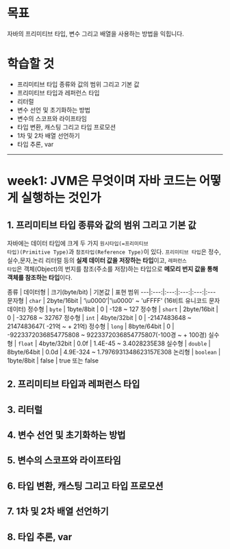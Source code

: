 목표
=======
자바의 프리미티브 타입, 변수 그리고 배열을 사용하는 방법을 익힙니다.

학습할 것
=======

* 프리미티브 타입 종류와 값의 범위 그리고 기본 값
* 프리미티브 타입과 레퍼런스 타입
* 리터럴
* 변수 선언 및 초기화하는 방법
* 변수의 스코프와 라이프타임
* 타입 변환, 캐스팅 그리고 타입 프로모션
* 1차 및 2차 배열 선언하기
* 타입 추론, var

--------------------------------------------------------------
week1: JVM은 무엇이며 자바 코드는 어떻게 실행하는 것인가
=======
## 1. 프리미티브 타입 종류와 값의 범위 그리고 기본 값
자바에는 데이터 타입에 크게 두 가지 <code>원시타입(=프리미티브 타입)(Primitive Type)</code>과 <code>참조타입(Reference Type)</code>이 있다.
<code>프리미티브 타입</code>은 정수,실수,문자,논리 리터럴 등의 **실제 데이터 값을 저장하는 타입**이고, 
<code>레퍼런스 타입</code>은 객체(Object)의 번지를 참조(주소를 저장)하는 타입으로 **메모리 번지 값을 통해 객체를 참조하는 타입**이다.

종류 | 데이터형 | 크기(byte/bit) | 기본값 | 표현 범위
---|:---:|:---:|:---:|:---:|:---
문자형 | `char` | 2byte/16bit | ‘\u0000’|'\u0000' ~ 'uFFFF' (16비트 유니코드 문자 데이터)
정수형 | `byte` | 1byte/8bit | 0 | -128 ~ 127
정수형 | `short` | 2byte/16bit | 0 | -32768 ~ 32767
정수형 | `int` | 4byte/32bit | 0 | -2147483648 ~ 2147483647( -21억 ~ + 21억)
정수형 | `long` | 8byte/64bit | 0 | -9223372036854775808 ~ 9223372036854775807(-100경 ~ + 100경)
실수형 | `float` | 4byte/32bit | 0.0f | 1.4E-45 ~ 3.4028235E38
실수형 | `double` | 8byte/64bit | 0.0d | 4.9E-324 ~ 1.7976931348623157E308
논리형 | `boolean` | 1byte/8bit | false | true 또는 false



## 2. 프리미티브 타입과 레퍼런스 타입

## 3. 리터럴

## 4. 변수 선언 및 초기화하는 방법

## 5. 변수의 스코프와 라이프타임

## 6. 타입 변환, 캐스팅 그리고 타입 프로모션

## 7. 1차 및 2차 배열 선언하기

## 8. 타입 추론, var


